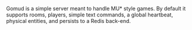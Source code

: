 Gomud is a simple server meant to handle MU* style games. By default
it supports rooms, players, simple text commands, a global heartbeat,
physical entities, and persists to a Redis back-end.